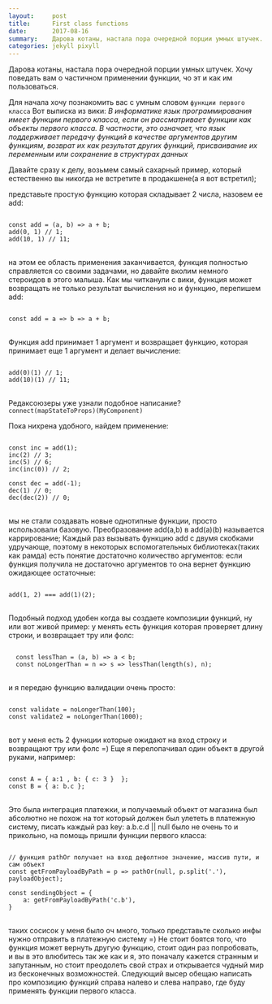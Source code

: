 ```yaml
---
layout:     post
title:      First class functions
date:       2017-08-16
summary:    Дарова котаны, настала пора очередной порции умных штучек.
categories: jekyll pixyll
---
```


Дарова котаны, настала пора очередной порции умных штучек.
Хочу поведать вам о частичном применении функции, чо эт и как им пользоваться.

Для начала хочу познакомить вас с умным словом `функции первого класса`
Вот выписка из вики: 
*В информатике язык программирования имеет функции первого класса, если он рассматривает функции как объекты первого класса. В частности, это означает, что язык поддерживает передачу функций в качестве аргументов другим функциям, возврат их как результат других функций, присваивание их переменным или сохранение в структурах данных*

Давайте сразу к делу, возьмем самый сахарный пример, который естественно вы никогда не встретите в продакшене(а я вот встретил);

представьте простую функцию которая складывает 2 числа, назовем ее add:
<pre>
<code class="js">
const add = (a, b) => a + b;
add(0, 1) // 1;
add(10, 1) // 11;
</code>
</pre>

на этом ее область применения заканчивается, функция полностью справляется со своими задачами, но давайте вколим немного стероидов в этого малыша.
Как мы читканули с вики, функция может возвращать не только результат вычисления но и функцию, перепишем add:
<pre>
<code class="js">
const add = a => b => a + b;
</code>
</pre>
Функция add принимает 1 аргумент и возвращает функцию, которая принимает еще 1 аргумент и делает вычисление:
<pre>
<code class="js">
add(0)(1) // 1;
add(10)(1) // 11;
</code>
</pre>
Редаксоюзеры уже узнали подобное написание? `connect(mapStateToProps)(MyComponent)`

Пока нихрена удобного, найдем применение:
<pre>
<code class="js">
const inc = add(1);
inc(2) // 3;
inc(5) // 6;
inc(inc(0)) // 2;

const dec = add(-1);
dec(1) // 0;
dec(dec(2)) // 0;
</code>
</pre>
мы не стали создавать новые однотипные функции, просто использовали базовую.
Преобразование add(a,b) в add(a)(b) называется каррирование;
Каждый раз вызывать функцию add с двумя скобками удручающе, поэтому в некоторых вспомогательных библиотеках(таких как рамда) есть понятие достаточно количество аргументов: если функция получила не достаточно аргументов то она вернет функцию ожидающее остаточные:
<pre>
<code class="js">
add(1, 2) === add(1)(2);
</code>
</pre>
Подобный подход удобен когда вы создаете композиции функций, ну или вот живой пример:
у менять есть функция которая проверяет длину строки, и возвращает тру или фолс:
<pre>
<code class="js">
  const lessThan = (a, b) => a < b;
  const noLongerThan = n => s => lessThan(length(s), n);
</code>
</pre>

и я передаю функцию валидации очень просто: 
<pre>
<code class="js">
const validate = noLongerThan(100);
const validate2 = noLongerThan(1000);
</code>
</pre>
вот у меня есть 2 функции которые ожидают на вход строку и возвращают тру или фолс =)
Еще я перелопачивал один объект в другой руками, например:
<pre>
<code class="js">
const A = { a:1 , b: { c: 3 }  };
const B = { a: b.c };
</code>
</pre>
Это была интеграция платежки, и получаемый объект от магазина был абсолютно не похож на тот который должен был улететь в платежную систему, писать каждый раз key: a.b.c.d || null было не очень то и прикольно, на помощь пришли функции первого класса:
<pre>
<code class="js">
// функция pathOr получает на вход дефолтное значение, массив пути, и сам объект
const getFromPayloadByPath = p => pathOr(null, p.split('.'), payloadObject);

const sendingObject = {
    a: getFromPayloadByPath('c.b'),
}
</code>
</pre>
таких сосисок у меня было оч много, только представьте сколько инфы нужно отправить в платежную систему =)
Не стоит боятся того, что функция может вернуть другую функцию, стоит один раз попробовать, и вы в это влюбитесь так же как и я, это поначалу кажется странным и запутанным, но стоит преодолеть свой страх и открывается чудный мир из бесконечных возможностей.
Следующий высер обещаю написать про композицию функций справа налево и слева направо, где буду применять функции первого класса.